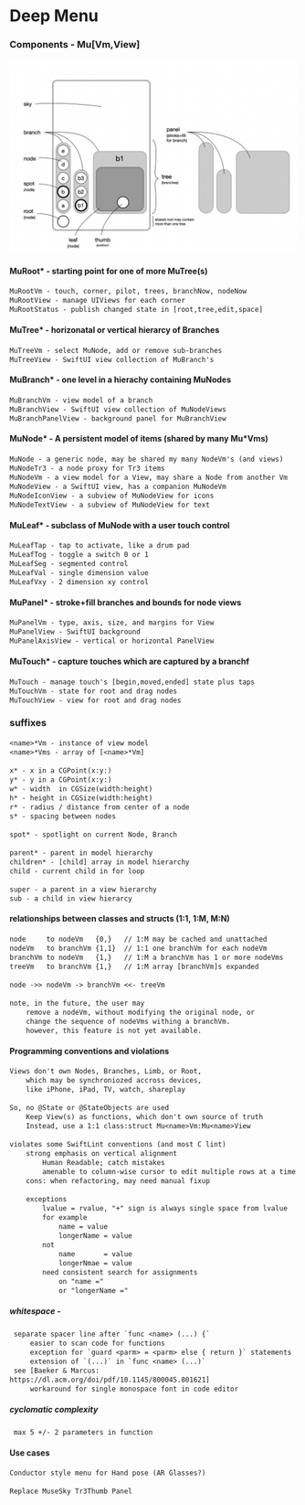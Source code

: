 # Deep Menu 

### Components - Mu<Name>[Vm,View]

   ![Screenshot](Components.png)


#### MuRoot* - starting point for one of more MuTree(s)
    MuRootVm - touch, corner, pilot, trees, branchNow, nodeNow
    MuRootView - manage UIViews for each corner 
    MuRootStatus - publish changed state in [root,tree,edit,space]

#### MuTree* - horizonatal or vertical hierarcy of Branches 
    MuTreeVm - select MuNode, add or remove sub-branches
    MuTreeView - SwiftUI view collection of MuBranch's 

#### MuBranch* - one level in a hierachy containing MuNodes
    MuBranchVm - view model of a branch
    MuBranchView - SwiftUI view collection of MuNodeViews
    MuBranchPanelView - background panel for MuBranchView
        
#### MuNode* - A persistent model of items (shared by many Mu*Vms)
 
    MuNode - a generic node, may be shared my many NodeVm's (and views)
    MuNodeTr3 - a node proxy for Tr3 items 
    MuNodeVm - a view model for a View, may share a Node from another Vm
    MuNodeView - a SwiftUI view, has a companion MuNodeVm
    MuNodeIconView - a subview of MuNodeView for icons
    MuNodeTextView - a subview of MuNodeView for text
        
#### MuLeaf* - subclass of MuNode with a user touch control  

    MuLeafTap - tap to activate, like a drum pad
    MuLeafTog - toggle a switch 0 or 1
    MuLeafSeg - segmented control
    MuLeafVal - single dimension value
    MuLeafVxy - 2 dimension xy control
   
#### MuPanel* - stroke+fill branches and bounds for node views

    MuPanelVm - type, axis, size, and margins for View
    MuPanelView - SwiftUI background 
    MuPanelAxisView - vertical or horizontal PanelView 

#### MuTouch* - capture touches which are captured by a branchf
   	MuTouch - manage touch's [begin,moved,ended] state plus taps
   	MuTouchVm - state for root and drag nodes
  	MuTouchView - view for root and drag nodes
   
        
### suffixes 

    <name>*Vm - instance of view model
    <name>*Vms - array of [<name>*Vm]
   
    x* - x in a CGPoint(x:y:)
    y* - y in a CGPoint(x:y:)
    w* - width  in CGSize(width:height)
    h* - height in CGSize(width:height)
    r* - radius / distance from center of a node
    s* - spacing between nodes
    
    spot* - spotlight on current Node, Branch
     
    parent* - parent in model hierarchy
    children* - [child] array in model hierarchy
    child - current child in for loop
    
    super - a parent in a view hierarchy
    sub - a child in view hierarcy
             

#### relationships between classes and structs  (1:1, 1:M, M:N) 

    node     to nodeVm   {0,}   // 1:M may be cached and unattached
    nodeVm   to branchVm {1,1}  // 1:1 one branchVm for each nodeVm
    branchVm to nodeVm   {1,}   // 1:M a branchVm has 1 or more nodeVms
    treeVm   to branchVm {1,}   // 1:M array [branchVm]s expanded  
    
    node ->> nodeVm -> branchVm <<- treeVm
    
    note, in the future, the user may 
        remove a nodeVm, without modifying the original node, or
        change the sequence of nodeVms withing a branchVm.
        however, this feature is not yet available.      
    
#### Programming conventions and violations

    Views don't own Nodes, Branches, Limb, or Root,
        which may be synchroniozed accross devices,
        like iPhone, iPad, TV, watch, shareplay
        
    So, no @State or @StateObjects are used
        Keep View(s) as functions, which don't own source of truth
        Instead, use a 1:1 class:struct Mu<name>Vm:Mu<name>View
        
    violates some SwiftLint conventions (and most C lint)
        strong emphasis on vertical alignment
            Human Readable; catch mistakes
            amenable to column-wise cursor to edit multiple rows at a time
        cons: when refactoring, may need manual fixup 
        
        exceptions 
            lvalue = rvalue, "+" sign is always single space from lvalue
            for example 
                name = value
                longerName = value
            not 
                name       = value
                longerNmae = value
            need consistent search for assignments
                on "name =" 
                or "longerName =" 
##### whitespace - 
     separate spacer line after `func <name> (...) {`
         easier to scan code for functions
         exception for `guard <parm> = <parm> else { return }` statements
         extension of `(...)` in `func <name> (...)`
     see [Baeker & Marcus: https://dl.acm.org/doi/pdf/10.1145/800045.801621] 
         workaround for single monospace font in code editor
         
##### cyclomatic complexity 
     max 5 +/- 2 parameters in function 
           


#### Use cases 

    Conductor style menu for Hand pose (AR Glasses?)
    
    Replace MuseSky Tr3Thumb Panel
